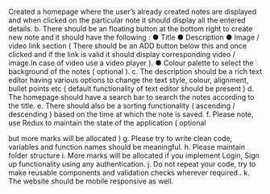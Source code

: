 Created a homepage where the user’s already created notes are displayed
and when clicked on the particular note it should display all the entered
details.
b. There should be an floating button at the bottom right to create new note
and it should have the following :
● Title
● Description
● Image / video link section ( There should be an ADD button below
this and once clicked and if the link is valid it should display
corresponding video / image.In case of video use a video player ).
● Colour palette to select the background of the notes ( optional ).
c. The description should be a rich text editor having various options to
change the text style, colour, alignment, bullet points etc ( default
functionality of text editor should be present )
d. The homepage should have a search bar to search the notes according to
the title.
e. There should also be a sorting functionality ( ascending / descending )
based on the time at which the note is saved.
f. Please note, use Redux to maintain the state of the application ( optional

but more marks will be allocated )
g. Please try to write clean code, variables and function names should be
meaningful.
h. Please maintain folder structure
i. More marks will be allocated if you implement Login, Sign up functionality
using any authentication.
j. Do not repeat your code, try to make reusable components and validation
checks wherever required..
k. The website should be mobile responsive as well.
